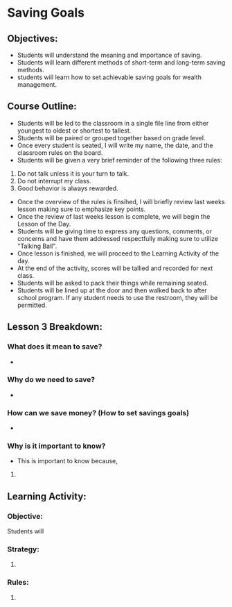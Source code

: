 # Saving Goals
## Objectives:
- Students will understand the meaning and importance of saving.
- Students will learn different methods of short-term and long-term saving methods.
- students will learn how to set achievable saving goals for wealth management.

## Course Outline:
- Students will be led to the classroom in a single file line from either youngest to oldest or shortest to tallest.
- Students will be paired or grouped together based on grade level.
- Once every student is seated, I will write my name, the date, and the classroom rules on the board.
- Students will be given a very brief reminder of the following three rules:
1. Do not talk unless it is your turn to talk.
2. Do not interrupt my class.
3. Good behavior is always rewarded.
- Once the overview of the rules is finsihed, I will briefly review last weeks lesson making sure to emphasize key points. 
- Once the review of last weeks lesson is complete, we will begin the Lesson of the Day.
- Students will be giving time to express any questions, comments, or concerns and have them addressed respectfully making sure to utilize "Talking Ball".
- Once lesson is finished, we will proceed to the Learning Activity of the day.
- At the end of the activity, scores will be tallied and recorded for next class.
- Students will be asked to pack their things while remaining seated.
- Students will be lined up at the door and then walked back to after school program. If any student needs to use the restroom, they will be permitted.

## Lesson 3 Breakdown:
### What does it mean to save?
-

### Why do we need to save?
-

### How can we save money? (How to set savings goals)
-

### Why is it important to know?
- This is important to know because,
1.

## Learning Activity: 
### Objective: 
Students will 

### Strategy:
1.

### Rules:
1. 

